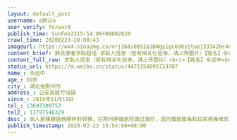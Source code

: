 ```yaml
---
layout: default_post
username: o默认o
user_verify: forward
publish_time: SunFeb2315:54:00+08002020
crawl_time: 20200223-20:00:43
imageurl: https://wx4.sinaimg.cn/orj360/005IpJBWgy1gc6d0y1tuej33342bc4qs.jpg,https://wx3.sinaimg.cn/orj360/005IpJBWgy1gc6d11e55hj33342bcqv8.jpg,https://wx3.sinaimg.cn/orj360/005IpJBWgy1gc6d13z2zxj33342bchdv.jpg
content_brief: 肺炎患者求助超话 求助人信息（若有相关化验单，请上传图片）【姓名】佘远中【年龄】59岁【所在城市】湖北省荆州市【所在小区、社区】公安县斑竹垱镇【患病时间】2019年11月18日【联系方式】13697308757【其他紧急联系人】13797546329【病情描述】病人是胰腺癌晚期伴肝转移，在荆州肿瘤医 ...全文
content_full_raw: 求助人信息（若有相关化验单，请上传图片）<br/>【姓名】佘远中<br/>【年龄】59岁<br/>【所在城市】湖北省荆州市<br/>【所在小区、社区】公安县斑竹垱镇<br/>【患病时间】2019年11月18日<br/>【联系方式】13697308757<br/>【其他紧急联系人】13797546329<br/>【病情描述】病人是胰腺癌晚期伴肝转移，在荆州肿瘤医院做过放疗，因为腹部胀痛和后背疼痛难忍，于2月18日在荆州肿瘤医院就诊，经检查肺部有炎症，被隔离到荆州一医治疗，经过两次核酸检查呈阴性。病人现在身体极度虚弱，无力说话，无力倒开水喝药或冲牛奶，肚子胀得厉害，不清楚有没有对腹水或者肿瘤进行治疗，因为联系医生只能通过病人，病人又没有力气没有精力接电话。家属非常担心病人的饮食起居。希望医生能针对病人的肿瘤问题进行相应的治疗，缓解他的痛苦。恳请护士帮忙为他倒水喂药和冲奶粉。
status_url: https://m.weibo.cn/status/4475158695733707
name_: 佘远中
age_: 59岁
city_: 湖北省荆州市
address_: 公安县斑竹垱镇
since_: 2019年11月18日
tel_: 13697308757
tel2_: 13797546329
desc_: 病人是胰腺癌晚期伴肝转移，在荆州肿瘤医院做过放疗，因为腹部胀痛和后背疼痛难忍，于2月18日在荆州肿瘤医院就诊，经检查肺部有炎症，被隔离到荆州一医治疗，经过两次核酸检查呈阴性。病人现在身体极度虚弱，无力说话，无力倒开水喝药或冲牛奶，肚子胀得厉害，不清楚有没有对腹水或者肿瘤进行治疗，因为联系医生只能通过病人，病人又没有力气没有精力接电话。家属非常担心病人的饮食起居。希望医生能针对病人的肿瘤问题进行相应的治疗，缓解他的痛苦。恳请护士帮忙为他倒水喂药和冲奶粉。
publish_timestamp: 2020-02-23 15:54:00+08:00
---
```

